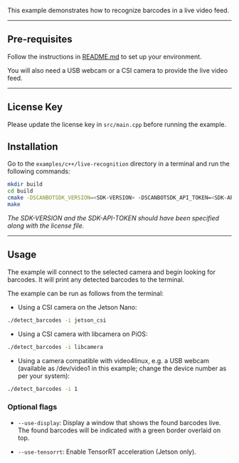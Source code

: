 This example demonstrates how to recognize barcodes in a live video feed.

----

## Pre-requisites

Follow the instructions in [README.md](../README.md) to set up your environment.

You will also need a USB webcam or a CSI camera to provide the live video feed.

----
## License Key

Please update the license key in `src/main.cpp` before running the example.

## Installation

Go to the `examples/c++/live-recognition` directory in a terminal and run the following commands:

```bash
mkdir build
cd build
cmake -DSCANBOTSDK_VERSION=<SDK-VERSION> -DSCANBOTSDK_API_TOKEN=<SDK-API-TOKEN> ..
make
```

_The SDK-VERSION and the SDK-API-TOKEN should have been specified along with the license file._

----
## Usage

The example will connect to the selected camera and begin looking for barcodes. It will print any detected barcodes to the terminal.

The example can be run as follows from the terminal:

* Using a CSI camera on the Jetson Nano:

```bash
./detect_barcodes -i jetson_csi
```

* Using a CSI camera with libcamera on PiOS:

```bash
./detect_barcodes -i libcamera
```

* Using a camera compatible with video4linux, e.g. a USB webcam (available as /dev/video1 in this example; change the device number as per your system):

```bash
./detect_barcodes -i 1
```

### Optional flags

* ```--use-display```: Display a window that shows the found barcodes live. The found barcodes will be indicated with a green border overlaid on top.

* ```--use-tensorrt```: Enable TensorRT acceleration (Jetson only).
